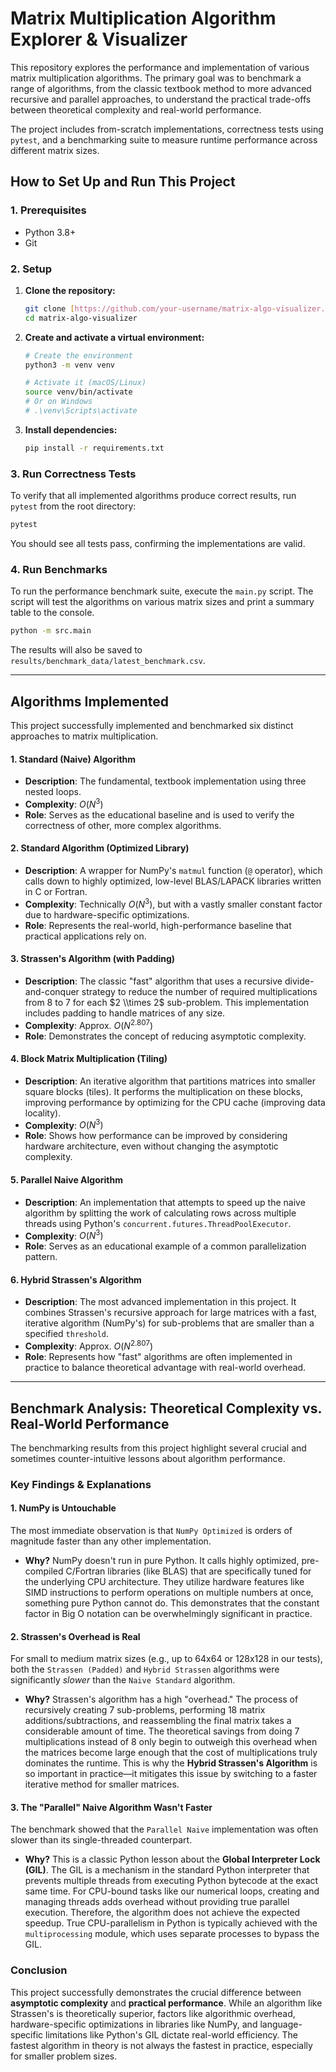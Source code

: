 # Matrix Multiplication Algorithm Explorer & Visualizer

This repository explores the performance and implementation of various matrix multiplication algorithms. The primary goal was to benchmark a range of algorithms, from the classic textbook method to more advanced recursive and parallel approaches, to understand the practical trade-offs between theoretical complexity and real-world performance.

The project includes from-scratch implementations, correctness tests using `pytest`, and a benchmarking suite to measure runtime performance across different matrix sizes.

## How to Set Up and Run This Project

### 1. Prerequisites
- Python 3.8+
- Git

### 2. Setup
1.  **Clone the repository:**
    ```bash
    git clone [https://github.com/your-username/matrix-algo-visualizer.git](https://github.com/your-username/matrix-algo-visualizer.git)
    cd matrix-algo-visualizer
    ```

2.  **Create and activate a virtual environment:**
    ```bash
    # Create the environment
    python3 -m venv venv

    # Activate it (macOS/Linux)
    source venv/bin/activate
    # Or on Windows
    # .\venv\Scripts\activate
    ```

3.  **Install dependencies:**
    ```bash
    pip install -r requirements.txt
    ```

### 3. Run Correctness Tests
To verify that all implemented algorithms produce correct results, run `pytest` from the root directory:
```bash
pytest
````

You should see all tests pass, confirming the implementations are valid.

### 4\. Run Benchmarks

To run the performance benchmark suite, execute the `main.py` script. The script will test the algorithms on various matrix sizes and print a summary table to the console.

```bash
python -m src.main
```

The results will also be saved to `results/benchmark_data/latest_benchmark.csv`.

-----

## Algorithms Implemented

This project successfully implemented and benchmarked six distinct approaches to matrix multiplication.

#### 1\. Standard (Naive) Algorithm

  * **Description**: The fundamental, textbook implementation using three nested loops.
  * **Complexity**: $O(N^3)$
  * **Role**: Serves as the educational baseline and is used to verify the correctness of other, more complex algorithms.

#### 2\. Standard Algorithm (Optimized Library)

  * **Description**: A wrapper for NumPy's `matmul` function (`@` operator), which calls down to highly optimized, low-level BLAS/LAPACK libraries written in C or Fortran.
  * **Complexity**: Technically $O(N^3)$, but with a vastly smaller constant factor due to hardware-specific optimizations.
  * **Role**: Represents the real-world, high-performance baseline that practical applications rely on.

#### 3\. Strassen's Algorithm (with Padding)

  * **Description**: The classic "fast" algorithm that uses a recursive divide-and-conquer strategy to reduce the number of required multiplications from 8 to 7 for each $2 \\times 2$ sub-problem. This implementation includes padding to handle matrices of any size.
  * **Complexity**: Approx. $O(N^{2.807})$
  * **Role**: Demonstrates the concept of reducing asymptotic complexity.

#### 4\. Block Matrix Multiplication (Tiling)

  * **Description**: An iterative algorithm that partitions matrices into smaller square blocks (tiles). It performs the multiplication on these blocks, improving performance by optimizing for the CPU cache (improving data locality).
  * **Complexity**: $O(N^3)$
  * **Role**: Shows how performance can be improved by considering hardware architecture, even without changing the asymptotic complexity.

#### 5\. Parallel Naive Algorithm

  * **Description**: An implementation that attempts to speed up the naive algorithm by splitting the work of calculating rows across multiple threads using Python's `concurrent.futures.ThreadPoolExecutor`.
  * **Complexity**: $O(N^3)$
  * **Role**: Serves as an educational example of a common parallelization pattern.

#### 6\. Hybrid Strassen's Algorithm

  * **Description**: The most advanced implementation in this project. It combines Strassen's recursive approach for large matrices with a fast, iterative algorithm (NumPy's) for sub-problems that are smaller than a specified `threshold`.
  * **Complexity**: Approx. $O(N^{2.807})$
  * **Role**: Represents how "fast" algorithms are often implemented in practice to balance theoretical advantage with real-world overhead.

-----

## Benchmark Analysis: Theoretical Complexity vs. Real-World Performance

The benchmarking results from this project highlight several crucial and sometimes counter-intuitive lessons about algorithm performance.

### Key Findings & Explanations

#### 1\. NumPy is Untouchable

The most immediate observation is that `NumPy Optimized` is orders of magnitude faster than any other implementation.

  * **Why?** NumPy doesn't run in pure Python. It calls highly optimized, pre-compiled C/Fortran libraries (like BLAS) that are specifically tuned for the underlying CPU architecture. They utilize hardware features like SIMD instructions to perform operations on multiple numbers at once, something pure Python cannot do. This demonstrates that the constant factor in Big O notation can be overwhelmingly significant in practice.

#### 2\. Strassen's Overhead is Real

For small to medium matrix sizes (e.g., up to 64x64 or 128x128 in our tests), both the `Strassen (Padded)` and `Hybrid Strassen` algorithms were significantly *slower* than the `Naive Standard` algorithm.

  * **Why?** Strassen's algorithm has a high "overhead." The process of recursively creating 7 sub-problems, performing 18 matrix additions/subtractions, and reassembling the final matrix takes a considerable amount of time. The theoretical savings from doing 7 multiplications instead of 8 only begin to outweigh this overhead when the matrices become large enough that the cost of multiplications truly dominates the runtime. This is why the **Hybrid Strassen's Algorithm** is so important in practice—it mitigates this issue by switching to a faster iterative method for smaller matrices.

#### 3\. The "Parallel" Naive Algorithm Wasn't Faster

The benchmark showed that the `Parallel Naive` implementation was often slower than its single-threaded counterpart.

  * **Why?** This is a classic Python lesson about the **Global Interpreter Lock (GIL)**. The GIL is a mechanism in the standard Python interpreter that prevents multiple threads from executing Python bytecode at the exact same time. For CPU-bound tasks like our numerical loops, creating and managing threads adds overhead without providing true parallel execution. Therefore, the algorithm does not achieve the expected speedup. True CPU-parallelism in Python is typically achieved with the `multiprocessing` module, which uses separate processes to bypass the GIL.

### Conclusion

This project successfully demonstrates the crucial difference between **asymptotic complexity** and **practical performance**. While an algorithm like Strassen's is theoretically superior, factors like algorithmic overhead, hardware-specific optimizations in libraries like NumPy, and language-specific limitations like Python's GIL dictate real-world efficiency. The fastest algorithm in theory is not always the fastest in practice, especially for smaller problem sizes.

